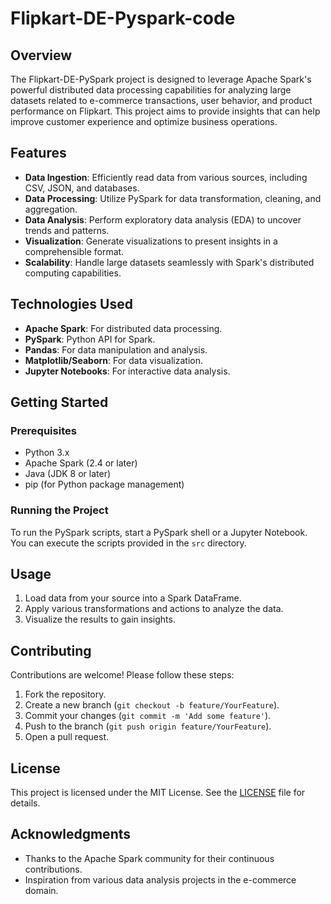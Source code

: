 # Flipkart-DE-Pyspark-code


## Overview

The Flipkart-DE-PySpark project is designed to leverage Apache Spark's powerful distributed data processing capabilities for analyzing large datasets related to e-commerce transactions, user behavior, and product performance on Flipkart. This project aims to provide insights that can help improve customer experience and optimize business operations.

## Features

- **Data Ingestion**: Efficiently read data from various sources, including CSV, JSON, and databases.
- **Data Processing**: Utilize PySpark for data transformation, cleaning, and aggregation.
- **Data Analysis**: Perform exploratory data analysis (EDA) to uncover trends and patterns.
- **Visualization**: Generate visualizations to present insights in a comprehensible format.
- **Scalability**: Handle large datasets seamlessly with Spark's distributed computing capabilities.

## Technologies Used

- **Apache Spark**: For distributed data processing.
- **PySpark**: Python API for Spark.
- **Pandas**: For data manipulation and analysis.
- **Matplotlib/Seaborn**: For data visualization.
- **Jupyter Notebooks**: For interactive data analysis.

## Getting Started

### Prerequisites

- Python 3.x
- Apache Spark (2.4 or later)
- Java (JDK 8 or later)
- pip (for Python package management)


### Running the Project

To run the PySpark scripts, start a PySpark shell or a Jupyter Notebook. You can execute the scripts provided in the `src` directory.

## Usage

1. Load data from your source into a Spark DataFrame.
2. Apply various transformations and actions to analyze the data.
3. Visualize the results to gain insights.

## Contributing

Contributions are welcome! Please follow these steps:

1. Fork the repository.
2. Create a new branch (`git checkout -b feature/YourFeature`).
3. Commit your changes (`git commit -m 'Add some feature'`).
4. Push to the branch (`git push origin feature/YourFeature`).
5. Open a pull request.

## License

This project is licensed under the MIT License. See the [LICENSE](LICENSE) file for details.

## Acknowledgments

- Thanks to the Apache Spark community for their continuous contributions.
- Inspiration from various data analysis projects in the e-commerce domain.

